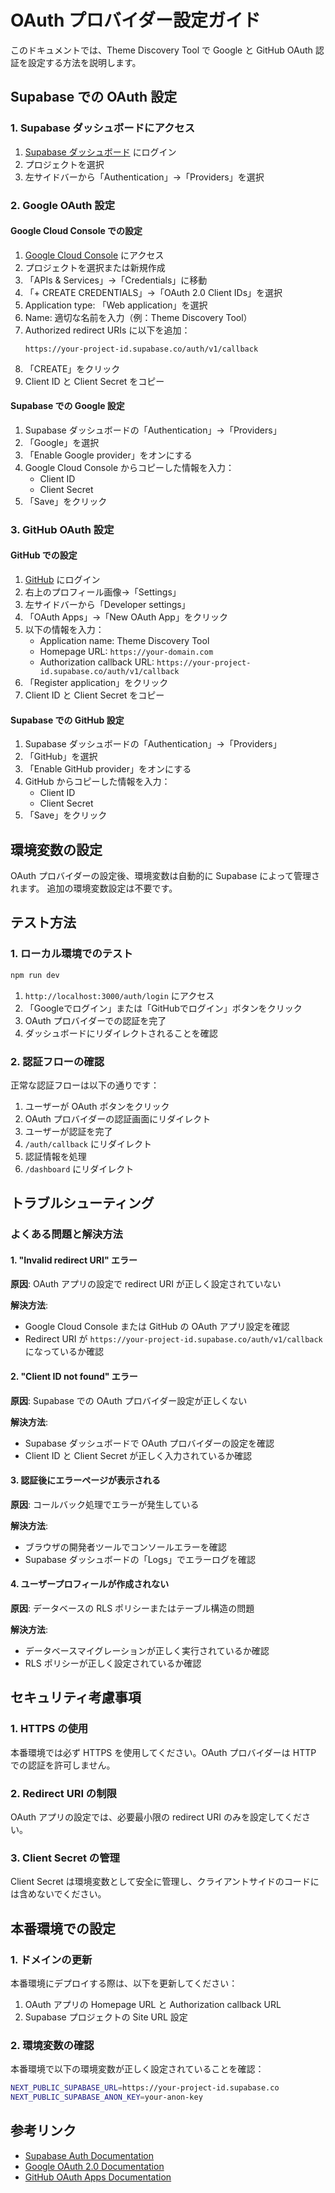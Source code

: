 # OAuth プロバイダー設定ガイド

このドキュメントでは、Theme Discovery Tool で Google と GitHub OAuth 認証を設定する方法を説明します。

## Supabase での OAuth 設定

### 1. Supabase ダッシュボードにアクセス

1. [Supabase ダッシュボード](https://app.supabase.com) にログイン
2. プロジェクトを選択
3. 左サイドバーから「Authentication」→「Providers」を選択

### 2. Google OAuth 設定

#### Google Cloud Console での設定

1. [Google Cloud Console](https://console.cloud.google.com) にアクセス
2. プロジェクトを選択または新規作成
3. 「APIs & Services」→「Credentials」に移動
4. 「+ CREATE CREDENTIALS」→「OAuth 2.0 Client IDs」を選択
5. Application type: 「Web application」を選択
6. Name: 適切な名前を入力（例：Theme Discovery Tool）
7. Authorized redirect URIs に以下を追加：
   ```
   https://your-project-id.supabase.co/auth/v1/callback
   ```
8. 「CREATE」をクリック
9. Client ID と Client Secret をコピー

#### Supabase での Google 設定

1. Supabase ダッシュボードの「Authentication」→「Providers」
2. 「Google」を選択
3. 「Enable Google provider」をオンにする
4. Google Cloud Console からコピーした情報を入力：
   - Client ID
   - Client Secret
5. 「Save」をクリック

### 3. GitHub OAuth 設定

#### GitHub での設定

1. [GitHub](https://github.com) にログイン
2. 右上のプロフィール画像→「Settings」
3. 左サイドバーから「Developer settings」
4. 「OAuth Apps」→「New OAuth App」をクリック
5. 以下の情報を入力：
   - Application name: Theme Discovery Tool
   - Homepage URL: `https://your-domain.com`
   - Authorization callback URL: `https://your-project-id.supabase.co/auth/v1/callback`
6. 「Register application」をクリック
7. Client ID と Client Secret をコピー

#### Supabase での GitHub 設定

1. Supabase ダッシュボードの「Authentication」→「Providers」
2. 「GitHub」を選択
3. 「Enable GitHub provider」をオンにする
4. GitHub からコピーした情報を入力：
   - Client ID
   - Client Secret
5. 「Save」をクリック

## 環境変数の設定

OAuth プロバイダーの設定後、環境変数は自動的に Supabase によって管理されます。
追加の環境変数設定は不要です。

## テスト方法

### 1. ローカル環境でのテスト

```bash
npm run dev
```

1. `http://localhost:3000/auth/login` にアクセス
2. 「Googleでログイン」または「GitHubでログイン」ボタンをクリック
3. OAuth プロバイダーでの認証を完了
4. ダッシュボードにリダイレクトされることを確認

### 2. 認証フローの確認

正常な認証フローは以下の通りです：

1. ユーザーが OAuth ボタンをクリック
2. OAuth プロバイダーの認証画面にリダイレクト
3. ユーザーが認証を完了
4. `/auth/callback` にリダイレクト
5. 認証情報を処理
6. `/dashboard` にリダイレクト

## トラブルシューティング

### よくある問題と解決方法

#### 1. "Invalid redirect URI" エラー

**原因**: OAuth アプリの設定で redirect URI が正しく設定されていない

**解決方法**:
- Google Cloud Console または GitHub の OAuth アプリ設定を確認
- Redirect URI が `https://your-project-id.supabase.co/auth/v1/callback` になっているか確認

#### 2. "Client ID not found" エラー

**原因**: Supabase での OAuth プロバイダー設定が正しくない

**解決方法**:
- Supabase ダッシュボードで OAuth プロバイダーの設定を確認
- Client ID と Client Secret が正しく入力されているか確認

#### 3. 認証後にエラーページが表示される

**原因**: コールバック処理でエラーが発生している

**解決方法**:
- ブラウザの開発者ツールでコンソールエラーを確認
- Supabase ダッシュボードの「Logs」でエラーログを確認

#### 4. ユーザープロフィールが作成されない

**原因**: データベースの RLS ポリシーまたはテーブル構造の問題

**解決方法**:
- データベースマイグレーションが正しく実行されているか確認
- RLS ポリシーが正しく設定されているか確認

## セキュリティ考慮事項

### 1. HTTPS の使用

本番環境では必ず HTTPS を使用してください。OAuth プロバイダーは HTTP での認証を許可しません。

### 2. Redirect URI の制限

OAuth アプリの設定では、必要最小限の redirect URI のみを設定してください。

### 3. Client Secret の管理

Client Secret は環境変数として安全に管理し、クライアントサイドのコードには含めないでください。

## 本番環境での設定

### 1. ドメインの更新

本番環境にデプロイする際は、以下を更新してください：

1. OAuth アプリの Homepage URL と Authorization callback URL
2. Supabase プロジェクトの Site URL 設定

### 2. 環境変数の確認

本番環境で以下の環境変数が正しく設定されていることを確認：

```bash
NEXT_PUBLIC_SUPABASE_URL=https://your-project-id.supabase.co
NEXT_PUBLIC_SUPABASE_ANON_KEY=your-anon-key
```

## 参考リンク

- [Supabase Auth Documentation](https://supabase.com/docs/guides/auth)
- [Google OAuth 2.0 Documentation](https://developers.google.com/identity/protocols/oauth2)
- [GitHub OAuth Apps Documentation](https://docs.github.com/en/developers/apps/building-oauth-apps)